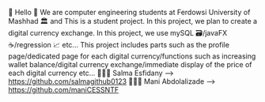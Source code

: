 🎉 Hello 🎉
We are computer engineering students at Ferdowsi University of Mashhad 🏛️ and This is a student project.
In this project, we plan to create a digital currency exchange. In this project, we use mySQL 🗃️/javaFX ☕/regression 📈 etc...
This project includes parts such as the profile page/dedicated page for each digital currency/functions such as increasing wallet balance/digital currency exchange/immediate display of the price of each digital currency etc...
👩🏻‍💻 Salma Esfidany --> https://github.com/salmagithub0123
🧑🏻‍💻 Mani Abdolalizade --> https://github.com/maniCESSNTF

